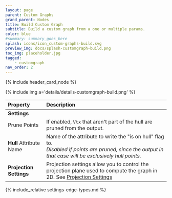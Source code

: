 ```yaml
---
layout: page
parent: Custom Graphs
grand_parent: Nodes
title: Build Custom Graph
subtitle: Build a custom graph from a one or multiple params.
color: blue
#summary: summary_goes_here
splash: icons/icon_custom-graphs-build.svg
preview_img: docs/splash-customgraph-build.png
toc_img: placeholder.jpg
tagged: 
    - customgraph
nav_order: 2
---
```


{% include header_card_node %}

{% include img a='details/details-customgraph-build.png' %} 

| Property       | Description          |
|:-------------|:------------------|
|**Settings**||
| Prune Points           | If enabled, `Vtx` that aren't part of the hull are pruned from the output.   |
| **Hull** Attribute Name           | Name of the attribute to write the "is on hull" flag to.<br>*Disabled if points are pruned, since the output in that case will be exclusively hull points.* |
|**Projection Settings**| Projection settings allow you to control the projection plane used to compute the graph in 2D. See [Projection Settings](#settings-projection)|

{% include_relative settings-edge-types.md %}